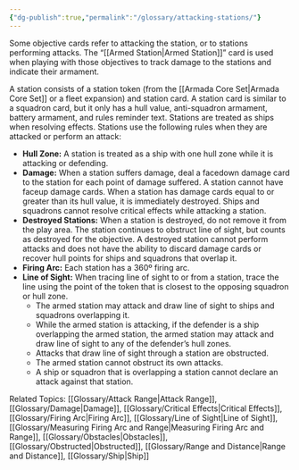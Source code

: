```yaml
---
{"dg-publish":true,"permalink":"/glossary/attacking-stations/"}
---
```


Some objective cards refer to attacking the station, or to stations performing attacks. The “[[Armed Station\|Armed Station]]” card is used when playing with those objectives to track damage to the stations and indicate their armament.

A station consists of a station token (from the [[Armada Core Set\|Armada Core Set]] or a fleet expansion) and station card. A station card is similar to a squadron card, but it only has a hull value, anti-squadron armament, battery armament, and rules reminder text. Stations are treated as ships when resolving effects. Stations use the following rules when they are attacked or perform an attack:

- **Hull Zone:** A station is treated as a ship with one hull zone while it is attacking or defending.
- **Damage:** When a station suffers damage, deal a facedown damage card to the station for each point of damage suffered. A station cannot have faceup damage cards. When a station has damage cards equal to or greater than its hull value, it is immediately destroyed. Ships and squadrons cannot resolve critical effects while attacking a station.
- **Destroyed Stations:** When a station is destroyed, do not remove it from the play area. The station continues to obstruct line of sight, but counts as destroyed for the objective. A destroyed station cannot perform attacks and does not have the ability to discard damage cards or recover hull points for ships and squadrons that overlap it.
- **Firing Arc:** Each station has a 360º firing arc.
- **Line of Sight:** When tracing line of sight to or from a station, trace the line using the point of the token that is closest to the opposing squadron or hull zone.
  - The armed station may attack and draw line of sight to ships and squadrons overlapping it.
  - While the armed station is attacking, if the defender is a ship overlapping the armed station, the armed station may attack and draw line of sight to any of the defender’s hull zones.
  - Attacks that draw line of sight through a station are obstructed.
  - The armed station cannot obstruct its own attacks.
  - A ship or squadron that is overlapping a station cannot declare an attack against that station.

Related Topics: [[Glossary/Attack Range\|Attack Range]], [[Glossary/Damage\|Damage]], [[Glossary/Critical Effects\|Critical Effects]], [[Glossary/Firing Arc\|Firing Arc]], [[Glossary/Line of Sight\|Line of Sight]], [[Glossary/Measuring Firing Arc and Range\|Measuring Firing Arc and Range]], [[Glossary/Obstacles\|Obstacles]], [[Glossary/Obstructed\|Obstructed]], [[Glossary/Range and Distance\|Range and Distance]], [[Glossary/Ship\|Ship]]